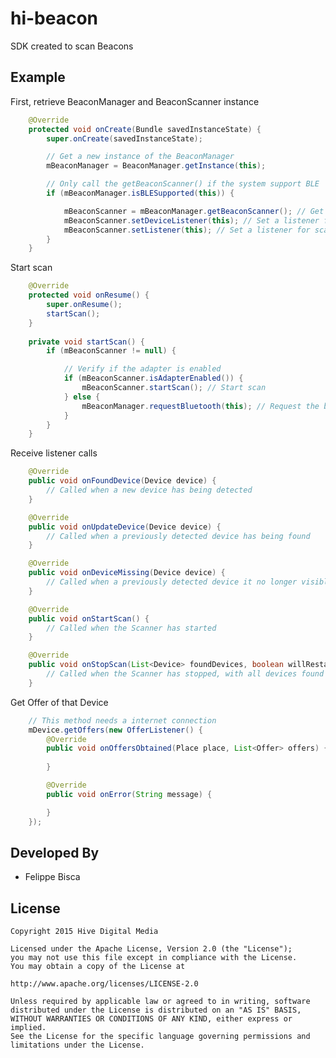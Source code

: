 hi-beacon
=======

SDK created to scan Beacons


Example
--------
First, retrieve BeaconManager and BeaconScanner instance
```java
	@Override
    protected void onCreate(Bundle savedInstanceState) {
        super.onCreate(savedInstanceState);

        // Get a new instance of the BeaconManager
        mBeaconManager = BeaconManager.getInstance(this);

        // Only call the getBeaconScanner() if the system support BLE
        if (mBeaconManager.isBLESupported(this)) {

            mBeaconScanner = mBeaconManager.getBeaconScanner(); // Get the preferable system BLE Scanner
            mBeaconScanner.setDeviceListener(this); // Set a listener for devices interactions
            mBeaconScanner.setListener(this); // Set a listener for scanner status
        }
    }
```

Start scan
```java
	@Override
    protected void onResume() {
        super.onResume();
        startScan();
    }
	
	private void startScan() {
        if (mBeaconScanner != null) {

            // Verify if the adapter is enabled
            if (mBeaconScanner.isAdapterEnabled()) {
                mBeaconScanner.startScan(); // Start scan
            } else {
                mBeaconManager.requestBluetooth(this); // Request the bluetooth
            }
        }
    }
```

Receive listener calls
```java
	@Override
    public void onFoundDevice(Device device) {
		// Called when a new device has being detected
    }

    @Override
    public void onUpdateDevice(Device device) {
		// Called when a previously detected device has being found
    }

    @Override
    public void onDeviceMissing(Device device) {
		// Called when a previously detected device it no longer visible
    }

    @Override
    public void onStartScan() {
		// Called when the Scanner has started
    }

    @Override
    public void onStopScan(List<Device> foundDevices, boolean willRestart) {
		// Called when the Scanner has stopped, with all devices found
    }
```

Get Offer of that Device 
```java
	// This method needs a internet connection
	mDevice.getOffers(new OfferListener() {
		@Override
		public void onOffersObtained(Place place, List<Offer> offers) {
			
		}

		@Override
		public void onError(String message) {

		}
	});
```

Developed By
------------
* Felippe Bisca

License
-------

    Copyright 2015 Hive Digital Media
    
    Licensed under the Apache License, Version 2.0 (the "License");
    you may not use this file except in compliance with the License.
    You may obtain a copy of the License at
    
    http://www.apache.org/licenses/LICENSE-2.0
    
    Unless required by applicable law or agreed to in writing, software
    distributed under the License is distributed on an "AS IS" BASIS,
    WITHOUT WARRANTIES OR CONDITIONS OF ANY KIND, either express or implied.
    See the License for the specific language governing permissions and
    limitations under the License.